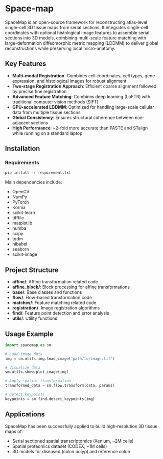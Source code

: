 # Space-map

SpaceMap is an open-source framework for reconstructing atlas-level single-cell 3D tissue maps from serial sections. It integrates single-cell coordinates with optional histological image features to assemble serial sections into 3D models, combining multi-scale feature matching with large-deformation diffeomorphic metric mapping (LDDMM) to deliver global reconstructions while preserving local micro-anatomy.

## Key Features

- **Multi-modal Registration**: Combines cell coordinates, cell types, gene expression, and histological images for robust alignment
- **Two-stage Registration Approach**: Efficient coarse alignment followed by precise fine registration
- **Advanced Feature Matching**: Combines deep learning (LoFTR) with traditional computer vision methods (SIFT)
- **GPU-accelerated LDDMM**: Optimized for handling large-scale cellular data from multiple tissue sections
- **Global Consistency**: Ensures structural coherence between non-adjacent sections
- **High Performance**: ~2-fold more accurate than PASTE and STalign while running on a standard laptop

## Installation

### Requirements

```bash
pip install -r requirement.txt
```

Main dependencies include:
- OpenCV
- NumPy
- PyTorch
- Kornia
- scikit-learn
- tifffile
- matplotlib
- numba
- scipy
- tqdm
- nibabel
- seaborn
- scikit-image

## Project Structure

- **affine/**: Affine transformation related code
- **affine_block/**: Block processing for affine transformations
- **base/**: Base classes and functions
- **flow/**: Flow-based transformation code
- **matches/**: Feature matching related code
- **registration/**: Image registration algorithms
- **find/**: Feature point detection and error analysis
- **utils/**: Utility functions

## Usage Example

```python
import spacemap as sm

# Load image data
img = sm.utils.img.load_image("path/to/image.tif")

# Visualize data
sm.utils.show.plot_image(img)

# Apply spatial transformation
transformed_data = sm.flow.transform(data, params)

# Detect keypoints
keypoints = sm.find.detect_keypoints(img)
```

## Applications

SpaceMap has been successfully applied to build high-resolution 3D tissue maps of:
- Serial sectioned spatial transcriptomics (Xenium, ~2M cells)
- Spatial proteomics dataset (CODEX, ~1M cells)
- 3D models for diseased (colon polyp) and reference colon
